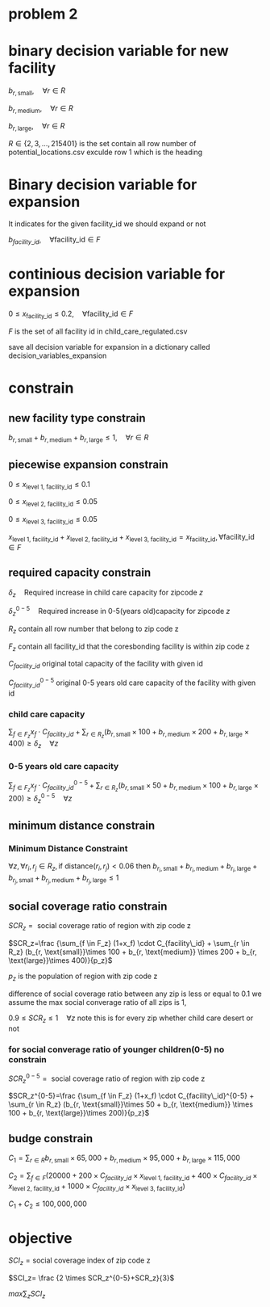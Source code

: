 # problem 2
# binary decision variable for new facility

$` b_{r, \text{small}}, \quad \forall r \in R`$

$` b_{r, \text{medium}}, \quad \forall r \in R`$

$` b_{r, \text{large}} , \quad \forall r \in R`$

$`R \in\{2,3,\dots ,215401\} \text{ is the set contain all row number of potential\_locations.csv exculde row 1 which is the heading}`$

# Binary decision variable for expansion 

It indicates for the given facility_id we should expand or not

$`b_{facility\_id}, \quad \forall \text{facility\_id} \in F`$
# continious decision variable for expansion
$`0 \leq x_{\text{facility\_id}} \leq 0.2, \quad \forall \text{facility\_id} \in F`$

$`F \text{ is the set of all facility id in child\_care\_regulated.csv }`$



save all decision variable for expansion in a dictionary called 
decision_variables_expansion

# constrain 
## new facility type constrain 
$`b_{r, \text{small}} + b_{r, \text{medium}} + b_{r, \text{large}} \leq 1, \quad \forall r \in R`$

## piecewise expansion constrain
$`0\leq x_{\text{level 1, facility\_id}} \leq 0.1`$

$`0\leq x_{\text{level 2, facility\_id}} \leq 0.05`$

$`0\leq x_{\text{level 3, facility\_id}} \leq 0.05`$

$`x_{\text{level 1, facility\_id}}+x_{\text{level 2, facility\_id}}+x_{\text{level 3, facility\_id}} = x_{\text{facility\_id}},  \forall \text{facility\_id} \in F`$


## required capacity constrain
$`\delta_z \quad \text{Required increase in child care capacity for zipcode $z$}`$

$`\delta_z^{0-5} \quad \text{Required increase in 0-5(years old)capacity for zipcode $z$}`$

$`R_z \text{ contain all row number that belong to zip code z}`$

$`F_z \text{ contain all facility\_id that the coresbonding facility is within zip code z}`$

$`C_{facility\_id} \text{ original total capacity of the facility with given id}`$

$`C^{0-5}_{facility\_id} \text{ original 0-5 years old care capacity of the facility with given id}`$
### child care capacity 
$`\sum_{f \in F_z} x_f \cdot C_{facility\_id} + \sum_{r \in R_z} (b_{r, \text{small}}\times 100 + b_{r, \text{medium}} \times 200 + b_{r, \text{large}}\times 400) \geq \delta_z \quad \forall z`$

### 0-5 years old care capacity
$`\sum_{f \in F_z} x_f \cdot C^{0-5}_{facility\_id} + \sum_{r \in R_z} (b_{r, \text{small}}\times 50 + b_{r, \text{medium}} \times 100 + b_{r, \text{large}}\times 200) \geq \delta_z^{0-5} \quad \forall z`$

## minimum distance constrain
### Minimum Distance Constraint
$`\forall z, \forall r_i, r_j \in R_z, \text{if } \text{distance}(r_i, r_j) < 0.06 \text{ then } b_{r_i, \text{small}} + b_{r_i, \text{medium}} + b_{r_i, \text{large}} + b_{r_j, \text{small}} + b_{r_j, \text{medium}} + b_{r_j, \text{large}} \leq 1`$

## social coverage ratio constrain 
$`SCR_z =\text{ social coverage ratio of region with zip code z}`$

$`SCR_z=\frac {\sum_{f \in F_z} (1+x_f) \cdot C_{facility\_id} + \sum_{r \in R_z} (b_{r, \text{small}}\times 100 + b_{r, \text{medium}} \times 200 + b_{r, \text{large}}\times 400)}{p_z}`$


$`p_z \text{ is the population of region with zip code z}`$


difference of social coverage ratio between any zip is less or equal to 0.1
we assume the max social converage ratio of all zips is 1,


$`0.9 \leq SCR_z \leq 1 \quad \forall z`$
note this is for every zip whether child care desert or not
### for social converage ratio of younger children(0-5) no constrain
$`SCR_z^{0-5} =\text{ social coverage ratio of region with zip code z}`$

$`SCR_z^{0-5}=\frac {\sum_{f \in F_z} (1+x_f) \cdot C_{facility\_id}^{0-5} + \sum_{r \in R_z} (b_{r, \text{small}}\times 50 + b_{r, \text{medium}} \times 100 + b_{r, \text{large}}\times 200)}{p_z}`$





## budge constrain 
$`C_1= \sum_{r \in R}b_{r, \text{small}}\times 65,000 + b_{r, \text{medium}} \times 95,000 + b_{r, \text{large}}\times 115,000`$

$`C_2=\sum_{f \in F}\left(20000 + 200 \times C_{facility\_id} \times x_{\text{level 1, facility\_id}} + 400 \times C_{facility\_id} \times x_{\text{level 2, facility\_id}} + 1000 \times C_{facility\_id} \times x_{\text{level 3, facility\_id}}\right)`$

$`C_1+C_2 \leq 100,000,000 `$
# objective
$`SCI_z=\text{social coverage index of zip code z}`$

$`SCI_z= \frac {2 \times SCR_z^{0-5}+SCR_z}{3}`$

$`max \sum_zSCI_z`$ 